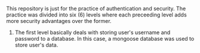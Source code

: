 This repository is just for the practice of authentication and security. The practice was divided into six (6) levels where each preceeding level adds more security advantages over the former. 

1. The first level basically deals with storing user's username and password to a database.  In this case, a mongoose database was used to store user's data.
